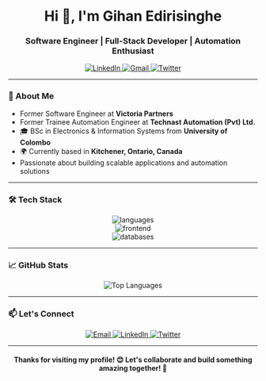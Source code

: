 <h1 align="center">Hi 👋, I'm Gihan Edirisinghe</h1>
<h3 align="center">Software Engineer | Full-Stack Developer | Automation Enthusiast</h3>

<p align="center">
  <a href="https://www.linkedin.com/in/gihan-niranga" target="_blank">
    <img src="https://img.shields.io/badge/LinkedIn-0077B5?style=for-the-badge&logo=linkedin&logoColor=white" alt="LinkedIn"/>
  </a>
  <a href="mailto:gihankodikara93@gmail.com">
    <img src="https://img.shields.io/badge/Gmail-D14836?style=for-the-badge&logo=gmail&logoColor=white" alt="Gmail"/>
  </a>
  <a href="https://x.com/GihanNiranga93" target="_blank">
    <img src="https://img.shields.io/badge/Twitter-1DA1F2?style=for-the-badge&logo=twitter&logoColor=white" alt="Twitter"/>
  </a>
</p>

---

### 🚀 About Me

- Former Software Engineer at **Victoria Partners**
- Former Trainee Automation Engineer at **Technast Automation (Pvt) Ltd.**
- 🎓 BSc in Electronics & Information Systems from **University of Colombo**
- 🌍 Currently based in **Kitchener, Ontario, Canada**
- Passionate about building scalable applications and automation solutions

---

### 🛠️ Tech Stack

<div align="center">

<img src="https://skillicons.dev/icons?i=java,kotlin,dart,py,js,ts,php,html,css" alt="languages" />
<br>
<img src="https://skillicons.dev/icons?i=spring,nodejs,express,react,angular,tailwind,bootstrap,mysql,mongodb" alt="frontend" />
<br>
<img src="https://skillicons.dev/icons?i=androidstudio,visualstudio,git,github,postman,figma,wordpress,aws,firebase" alt="databases" />


</div>

---

### 📈 GitHub Stats

<div align="center">
  
![Top Languages](https://github-readme-stats.vercel.app/api/top-langs/?username=gihan936&layout=compact&theme=radical&hide_border=true)
  
</div>

---

### 📫 Let's Connect

<p align="center">
  <a href="mailto:gihankodikara93@gmail.com">
    <img src="https://img.shields.io/badge/Email-gihankodikara93@gmail.com-blue?style=flat-square&logo=gmail" alt="Email"/>
  </a>
  <a href="https://www.linkedin.com/in/gihan-niranga" target="_blank">
    <img src="https://img.shields.io/badge/LinkedIn-Gihan_Niranga-blue?style=flat-square&logo=linkedin" alt="LinkedIn"/>
  </a>
  <a href="https://x.com/GihanNiranga93" target="_blank">
    <img src="https://img.shields.io/badge/Twitter-@GihanNiranga93-blue?style=flat-square&logo=twitter" alt="Twitter"/>
  </a>
</p>

---

<h4 align="center">
Thanks for visiting my profile! 😊 Let's collaborate and build something amazing together! 🚀
</h4>
